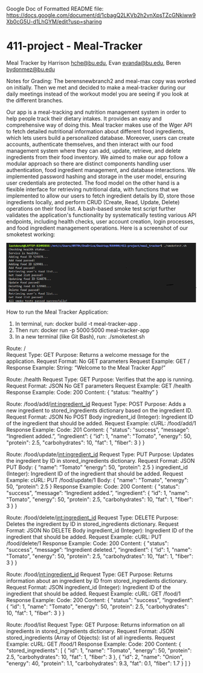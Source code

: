 Google Doc of Formatted README file: https://docs.google.com/document/d/1cbagQ2LKVb2h2vnXpsTZcGNkiww9Xb0cG5U-d1LhGYM/edit?usp=sharing

# 411-project    -    Meal-Tracker
Meal Tracker by
Harrison hche@bu.edu, 
Evan evanda@bu.edu,
Beren bydonmez@bu.edu

Notes for Grading: The berensnewbranch2 and meal-max copy was worked on initially. Then we met and decided to make a meal-tracker during our daily meetings instead of the workout model you are seeing if you look at the different branches. 

  Our app is a meal-tracking and nutrition management system in order to help people track their dietary intakes. It provides an easy and comprehensive way of doing this. Meal tracker makes use of the Wger API to fetch detailed nutritional information about different food ingredients, which lets users build a personalized database. Moreover, users can create accounts,  authenticate themselves, and then interact with our food management system where they can add, update, retrieve, and delete ingredients from their  food inventory. We aimed to make our app follow a modular approach so there are distinct components handling user authentication, food ingredient management, and database interactions. We implemented password hashing and storage in the user model, ensuring user credentials are protected. The food model on the other hand is a flexible interface for retrieving nutritional data, with functions that we implemented to  allow our users to fetch ingredient details by ID, store those ingredients locally, and perform  CRUD (Create, Read, Update, Delete) operations on their food list. A bash-based smoke test script further validates the application's functionality by systematically testing various API endpoints, including health checks, user account creation, login processes, and food ingredient management operations. Here is a screenshot of our smoketest working:

![smoketest image](smoketestscreenshotmealtracker.PNG)

How to run the Meal Tracker Application:
1. In terminal, run: docker build -t meal-tracker-app .
2. Then run: docker run -p 5000:5000 meal-tracker-app
3. In a new terminal (like Git Bash), run: ./smoketest.sh


Route: / \
Request Type: GET
Purpose: Returns a welcome message for the application.
Request Format:
No GET parameters
Request Example:
GET /
Response Example:
String: “Welcome to the Meal Tracker App!”

Route: /health
Request Type: GET
Purpose: Verifies that the app is running.
Request Format: JSON
No GET parameters
Request Example:
GET /health
Response Example:
Code: 200
Content:
{ “status: “healthy” }

Route: /food/add/<int:ingredient_id>
Request Type: POST
Purpose: Adds a new ingredient to stored_ingredients dictionary based on the ingredient ID.
Request Format: JSON
No POST Body
ingredient_id (Integer): Ingredient ID of the ingredient that should be added.
Request Example:
cURL: /food/add/1
Response Example:
 Code: 201
 Content: 
{
"status": "success",
“message”: “Ingredient added.”,
“ingredient”: 
	{
		“id": 1,
"name": "Tomato",
"energy": 50,
"protein": 2.5,
"carbohydrates": 10,
"fat": 1,
"fiber": 3
}
			}

Route: /food/update/<int:ingredient_id>
Request Type: PUT
Purpose: Updates the ingredient by ID in stored_ingredients dictionary.
Request Format: JSON
PUT Body:
{
“name”: “Tomato”
	“energy”: 50,
	“protein”: 2.5
			}
ingredient_id (Integer): Ingredient ID of the ingredient that should be added.
Request Example:
cURL: PUT /food/update/1
Body:
{
"name": "Tomato",
"energy": 50,
“protein”: 2.5
}
Response Example:
 Code: 200
 Content: 
{
"status": "success",
“message”: “Ingredient added.”,
“ingredient”: 
	{
		“id": 1,
"name": "Tomato",
"energy": 50,
"protein": 2.5,
"carbohydrates": 10,
"fat": 1,
"fiber": 3
}
			}

Route: /food/delete/<int:ingredient_id>
Request Type: DELETE
Purpose: Deletes the ingredient by ID in stored_ingredients dictionary.
Request Format: JSON
No DELETE Body
ingredient_id (Integer): Ingredient ID of the ingredient that should be added.
Request Example:
cURL: PUT /food/delete/1
Response Example:
 Code: 200
 Content: 
{
"status": "success",
“message”: “Ingredient deleted.”,
“ingredient”: 
	{
		“id": 1,
"name": "Tomato",
"energy": 50,
"protein": 2.5,
"carbohydrates": 10,
"fat": 1,
"fiber": 3
}
			}

Route: /food/<int:ingredient_id>
Request Type: GET
Purpose: Returns information about an ingredient by ID from stored_ingredients dictionary.
Request Format: JSON
ingredient_id (Integer): Ingredient ID of the ingredient that should be added.
Request Example:
cURL: GET /food/1
Response Example:
 Code: 200
 Content: 
{
"status": "success",
“ingredient”: 
	{
		“id": 1,
"name": "Tomato",
"energy": 50,
"protein": 2.5,
"carbohydrates": 10,
"fat": 1,
"fiber": 3
}
			}

Route: /food/list
Request Type: GET
Purpose: Returns information on all ingredients in stored_ingredients dictionary.
Request Format: JSON
stored_ingredients (Array of Objects): list of all ingredients.
Request Example:
cURL: GET /food/1
Response Example:
 Code: 200
 Content: 
{
"stored_ingredients":
[
{
"id": 1,
"name": "Tomato",
"energy": 50,
"protein": 2.5,
"carbohydrates": 10,
"fat": 1,
"fiber": 3
},
{
"id": 2,
"name": "Onion",
"energy": 40,
"protein": 1.1,
"carbohydrates": 9.3,
"fat": 0.1,
"fiber": 1.7
}
]
}


